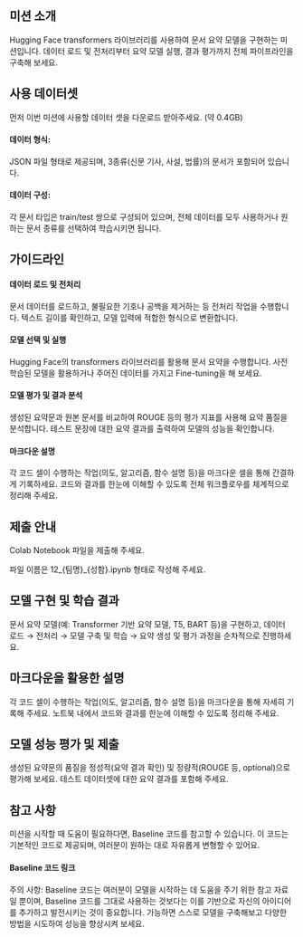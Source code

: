 ## 미션 소개
Hugging Face transformers 라이브러리를 사용하여 문서 요약 모델을 구현하는 미션입니다. 데이터 로드 및 전처리부터 요약 모델 실행, 결과 평가까지 전체 파이프라인을 구축해 보세요.

## 사용 데이터셋
먼저 이번 미션에 사용할 데이터 셋을 다운로드 받아주세요. (약 0.4GB)

#### 데이터 형식:

JSON 파일 형태로 제공되며, 3종류(신문 기사, 사설, 법률)의 문서가 포함되어 있습니다.

#### 데이터 구성:

각 문서 타입은 train/test 쌍으로 구성되어 있으며, 전체 데이터를 모두 사용하거나 원하는 문서 종류를 선택하여 학습시키면 됩니다.

## 가이드라인
#### 데이터 로드 및 전처리
문서 데이터를 로드하고, 불필요한 기호나 공백을 제거하는 등 전처리 작업을 수행합니다.
텍스트 길이를 확인하고, 모델 입력에 적합한 형식으로 변환합니다.
#### 모델 선택 및 실행
Hugging Face의 transformers 라이브러리를 활용해 문서 요약을 수행합니다.
사전 학습된 모델을 활용하거나 주어진 데이터를 가지고 Fine-tuning을 해 보세요.
#### 모델 평가 및 결과 분석
생성된 요약문과 원본 문서를 비교하여 ROUGE 등의 평가 지표를 사용해 요약 품질을 분석합니다.
테스트 문장에 대한 요약 결과를 출력하여 모델의 성능을 확인합니다.
#### 마크다운 설명
각 코드 셀이 수행하는 작업(의도, 알고리즘, 함수 설명 등)을 마크다운 셀을 통해 간결하게 기록하세요.
코드와 결과를 한눈에 이해할 수 있도록 전체 워크플로우를 체계적으로 정리해 주세요.

## 제출 안내
Colab Notebook 파일을 제출해 주세요.

파일 이름은 12_{팀명}_{성함}.ipynb 형태로 작성해 주세요.

## 모델 구현 및 학습 결과
문서 요약 모델(예: Transformer 기반 요약 모델, T5, BART 등)을 구현하고, 데이터 로드 → 전처리 → 모델 구축 및 학습 → 요약 생성 및 평가 과정을 순차적으로 진행하세요.
## 마크다운을 활용한 설명
각 코드 셀이 수행하는 작업(의도, 알고리즘, 함수 설명 등)을 마크다운을 통해 자세히 기록해 주세요.
노트북 내에서 코드와 결과를 한눈에 이해할 수 있도록 정리해 주세요.
## 모델 성능 평가 및 제출
생성된 요약문의 품질을 정성적(요약 결과 확인) 및 정량적(ROUGE 등, optional)으로 평가해 보세요.
테스트 데이터셋에 대한 요약 결과를 포함해 주세요.
## 참고 사항
미션을 시작할 때 도움이 필요하다면, Baseline 코드를 참고할 수 있습니다. 이 코드는 기본적인 코드로 제공되며, 여러분이 원하는 대로 자유롭게 변형할 수 있어요.
#### Baseline 코드 링크
주의 사항: Baseline 코드는 여러분이 모델을 시작하는 데 도움을 주기 위한 참고 자료일 뿐이며, Baseline 코드를 그대로 사용하는 것보다는 이를 기반으로 자신의 아이디어를 추가하고 발전시키는 것이 중요합니다. 가능하면 스스로 모델을 구축해보고 다양한 방법을 시도하여 성능을 향상시켜 보세요.